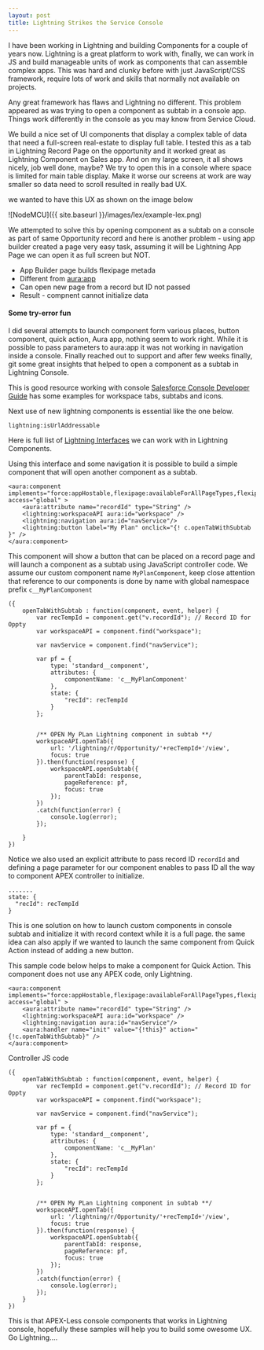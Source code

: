```yaml
---
layout: post
title: Lightning Strikes the Service Console
---
```


I have been working in Lightning and building Components for a couple of years now. Lightning is a great platform to work with, finally, we can work in JS and build manageable units of work as components that can assemble complex apps. This was hard and clunky before with just JavaScript/CSS framework, require lots of work and skills that normally not available on projects. 

Any great framework has flaws and Lightning no different. This problem appeared as was trying to open a component as subtab in a console app. Things work differently in the console as you may know from Service Cloud.

We build a nice set of UI components that display a complex table of data that need a full-screen real-estate to display full table. I tested this as a tab in Lightning Record Page on the opportunity and it worked great as Lightning Component on Sales app. And on my large screen, it all shows nicely, job well done, maybe? We try to open this in a console where space is limited for main table display. Make it worse our screens at work are way smaller so data need to scroll resulted in really bad UX.

we wanted to have this UX as shown on the image below

![NodeMCU]({{ site.baseurl }}/images/lex/example-lex.png)

We attempted to solve this by opening component as a subtab on a console as part of same Opportunity record and here is another problem - using app builder created a page very easy task, assuming it will be Lightning App Page we can open it as full screen but NOT. 

* App Builder page builds flexipage metada
* Different from <aura:app>
* Can open new page from a record but ID not passed
* Result - compnent cannot initialize data

#### Some try-error fun
I did several attempts to launch component form various places, button component, quick action, Aura app, nothing seem to work right. While it is possible to pass parameters to aura:app it was not working in navigation inside a console. Finally reached out to support and after few weeks finally, git some great insights that helped to open a component as a subtab in Lightning Console.

This is good resource working with console [Salesforce Console Developer Guide](https://developer.salesforce.com/docs/atlas.en-us.api_console.meta/api_console/sforce_api_console_lightning_openSubtab.htm) has some examples for workspace tabs, subtabs and icons.

Next use of new lightning components is essential like the one below.

```
lightning:isUrlAddressable
```
Here is full list of [Lightning Interfaces](https://developer.salesforce.com/docs/component-library/bundle/lightning:isUrlAddressable/documentation) we can work with in Lightning Components.

Using this interface and some navigation it is possible to build a simple component that will open another component as a subtab.

```
<aura:component implements="force:appHostable,flexipage:availableForAllPageTypes,flexipage:availableForRecordHome,force:hasRecordId" access="global" >
    <aura:attribute name="recordId" type="String" />
    <lightning:workspaceAPI aura:id="workspace" />
    <lightning:navigation aura:id="navService"/>
    <lightning:button label="My Plan" onclick="{! c.openTabWithSubtab }" />	
</aura:component>
```

This component will show a button that can be placed on a record page and will launch a component as a subtab using JavaScript controller code. We assume our custom component name `MyPlanComponent`, keep close attention that reference to our components is done by name with global namespace prefix `c__MyPlanComponent`

```
({
    openTabWithSubtab : function(component, event, helper) {
        var recTempId = component.get("v.recordId"); // Record ID for Oppty
        var workspaceAPI = component.find("workspace");
        
        var navService = component.find("navService");
        
        var pf = {
            type: 'standard__component',
            attributes: {
                componentName: 'c__MyPlanComponent'
            },
            state: {
                "recId": recTempId
            }
        };     
        
        
        /** OPEN My PLan Lightning component in subtab **/
		workspaceAPI.openTab({
            url: '/lightning/r/Opportunity/'+recTempId+'/view',
            focus: true
        }).then(function(response) {
            workspaceAPI.openSubtab({
                parentTabId: response,
                pageReference: pf,
                focus: true
            });
        })
        .catch(function(error) {
            console.log(error);
        });        
        
    }
})
```
Notice we also used an explicit attribute to pass record ID `recordId` and defining a page parameter for our component enables to pass ID all the way to component APEX controller to initialize.

```
.......
state: {
  "recId": recTempId
}
```

This is one solution on how to launch custom components in console subtab and initialize it with record context while it is a full page.
the same idea can also apply if we wanted to launch the same component from Quick Action instead of adding a new button.

This sample code below helps to make a component for Quick Action. This component does not use any APEX code, only Lightning.

```
<aura:component implements="force:appHostable,flexipage:availableForAllPageTypes,flexipage:availableForRecordHome,force:hasRecordId,force:lightningQuickAction" access="global" >
    <aura:attribute name="recordId" type="String" />
    <lightning:workspaceAPI aura:id="workspace" />
    <lightning:navigation aura:id="navService"/>
    <aura:handler name="init" value="{!this}" action="{!c.openTabWithSubtab}" />	
</aura:component>
```

Controller JS code

```
({
    openTabWithSubtab : function(component, event, helper) {
        var recTempId = component.get("v.recordId"); // Record ID for Oppty
        var workspaceAPI = component.find("workspace");
        
        var navService = component.find("navService");
        
        var pf = {
            type: 'standard__component',
            attributes: {
                componentName: 'c__MyPlan'
            },
            state: {
                "recId": recTempId
            }
        };     
        
        
        /** OPEN My PLan Lightning component in subtab **/
		workspaceAPI.openTab({
            url: '/lightning/r/Opportunity/'+recTempId+'/view',
            focus: true
        }).then(function(response) {
            workspaceAPI.openSubtab({
                parentTabId: response,
                pageReference: pf,
                focus: true
            });
        })
        .catch(function(error) {
            console.log(error);
        }); 	
	}
})
```

This is that APEX-Less console components that works in Lightning console, hopefully these samples will help you to build some owesome UX. Go Lightning....



